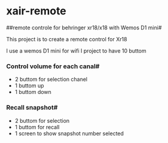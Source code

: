 # xair-remote #

##remote controle for behringer  xr18/x18 with Wemos D1 mini#

This project is to create a remote control for Xr18

I use a wemos D1 mini for wifi
I project to have 10 buttom
### Control volume for each canal#
- 2 buttom for selection chanel
- 1 buttom up
- 1 buttom down
### Recall snapshot#
- 2 buttom for selection
- 1 buttom for recall
- 1 screen to show snapshot number selected
